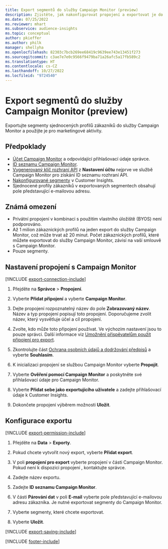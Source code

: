 ```yaml
---
title: Export segmentů do služby Campaign Monitor (preview)
description: Zjistěte, jak nakonfigurovat propojení a exportovat je do Campaign Monitor.
ms.date: 07/25/2022
ms.reviewer: mhart
ms.subservice: audience-insights
ms.topic: conceptual
author: pkieffer
ms.author: philk
manager: shellyha
ms.openlocfilehash: 82303c7bcb269ee68419c9639ee743e13451f273
ms.sourcegitcommit: c3ae7e7e0c9566f9479ba71a26afc5a17fb589c2
ms.translationtype: HT
ms.contentlocale: cs-CZ
ms.lasthandoff: 10/27/2022
ms.locfileid: "9724540"
---
```

# <a name="export-segments-to-campaign-monitor-preview"></a>Export segmentů do služby Campaign Monitor (preview)

Exportujte segmenty sjednocených profilů zákazníků do služby Campaign Monitor a použijte je pro marketingové aktivity.

## <a name="prerequisites"></a>Předpoklady

- [Účet Campaign Monitor](https://www.campaignmonitor.com/) a odpovídající přihlašovací údaje správce.
- [ID seznamu Campaign Monitor](https://www.campaignmonitor.com/api/getting-started/#your-list-id).
- [Vygenerovaný klíč rozhraní API](https://www.campaignmonitor.com/api/getting-started/) z **Nastavení účtu** nejprve ve službě Campaign Monitor pro získání ID seznamu rozhraní API.
- [Nakonfigurované segmenty](segments.md) v Customer Insights.
- Sjednocené profily zákazníků v exportovaných segmentech obsahují pole představující e-mailovou adresu.

## <a name="known-limitations"></a>Známá omezení

- Privátní propojení v kombinaci s použitím vlastního úložiště (BYOS) není podporováno.
- Až 1 milion zákaznických profilů na jeden export do služby Campaign Monitor, což může trvat až 20 minut. Počet zákaznických profilů, které můžete exportovat do služby Campaign Monitor, závisí na vaší smlouvě s Campaign Monitor.
- Pouze segmenty.

## <a name="set-up-connection-to-campaign-monitor"></a>Nastavení propojení s Campaign Monitor

[!INCLUDE [export-connection-include](includes/export-connection-admn.md)]

1. Přejděte na **Správce** > **Propojení**.

1. Vyberte **Přidat připojení** a vyberte **Campaign Monitor**.

1. Dejte propojení rozpoznatelný název do pole **Zobrazovaný název**. Název a typ propojení popisují toto propojení. Doporučujeme zvolit název, který vysvětluje účel a cíl propojení.

1. Zvolte, kdo může toto připojení používat. Ve výchozím nastavení jsou to pouze správci. Další informace viz [Umožnění přispěvatelům použít připojení pro export](connections.md#allow-contributors-to-use-a-connection-for-exports).

1. Zkontrolujte část [Ochrana osobních údajů a dodržování předpisů](connections.md#data-privacy-and-compliance) a vyberte **Souhlasím**.

1. K inicializaci propojení se službou Campaign Monitor vyberte **Propojit**.

1. Vyberte **Ověření pomocí Campaign Monitor** a poskytněte své přihlašovací údaje pro Campaign Monitor.

1. Vyberte **Přidat sebe jako exportujícího uživatele** a zadejte přihlašovací údaje k Customer Insights.

1. Dokončete propojení výběrem možnosti **Uložit**.

## <a name="configure-an-export"></a>Konfigurace exportu

[!INCLUDE [export-permission-include](includes/export-permission.md)]

1. Přejděte na **Data** > **Exporty**.

1. Pokud chcete vytvořit nový export, vyberte **Přidat export**.

1. V poli **propojení pro export** vyberte propojení v části Campaign Monitor. Pokud není k dispozici propojení , kontaktujte správce.

1. Zadejte název exportu.

1. Zadejte **ID seznamu Campaign Monitor**.

1. V části **Párování dat** v poli **E-mail** vyberte pole představující e-mailovou adresu zákazníka. Je nutné exportovat segmenty do Campaign Monitor.

1. Vyberte segmenty, které chcete exportovat.

1. Vyberte **Uložit**.

[!INCLUDE [export-saving-include](includes/export-saving.md)]

[!INCLUDE [footer-include](includes/footer-banner.md)]
